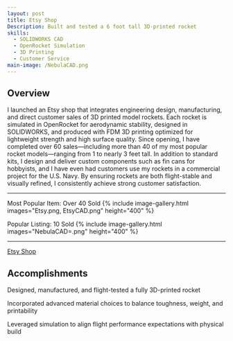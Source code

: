 ```yaml
---
layout: post
title: Etsy Shop
Description: Built and tested a 6 foot tall 3D-printed rocket 
skills:
  - SOLIDWORKS CAD
  - OpenRocket Simulation
  - 3D Printing
  - Customer Service
main-image: /NebulaCAD.png
---
```


## Overview
I launched an Etsy shop that integrates engineering design, manufacturing, and direct customer sales of 3D printed model rockets. Each rocket is simulated in OpenRocket for aerodynamic stability, designed in SOLIDWORKS, and produced with FDM 3D printing optimized for lightweight strength and high surface quality. Since opening, I have completed over 60 sales—including more than 40 of my most popular rocket models—ranging from 1 to nearly 3 feet tall. In addition to standard kits, I design and deliver custom components such as fin cans for hobbyists, and I have even had customers use my rockets in a commercial project for the U.S. Navy. By ensuring rockets are both flight-stable and visually refined, I consistently achieve strong customer satisfaction.

---

Most Popular Item: Over 40 Sold
{% include image-gallery.html images="Etsy.png, EtsyCAD.png" height="400" %}

Popular Listing: 10 Sold
{% include image-gallery.html images="NebulaCAD=.png" height="400" %}

---
[Etsy Shop]([https://en.wikipedia.org](https://www.etsy.com/shop/NotARocketScientist2?msockid=07c295814a6e607d232283a34be86145&dd_referrer=https%3A%2F%2Fwww.bing.com%2F))


## Accomplishments
Designed, manufactured, and flight-tested a fully 3D-printed rocket

Incorporated advanced material choices to balance toughness, weight, and printability

Leveraged simulation to align flight performance expectations with physical build
